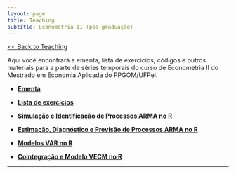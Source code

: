 ```yaml
---
layout: page
title: Teaching
subtitle: Econometria II (pós-graduação)
---
```


[<< Back to Teaching](/teaching)

Aqui você encontrará a ementa, lista de exercícios, códigos e outros materiais para a parte de séries temporais do curso de Econometria II do Mestrado em Economia Aplicada do PPGOM/UFPel.

- **[Ementa](/files/econometria2.pdf)**

- **[Lista de exercícios](/files/timeseries-lista.pdf)**

- **[Simulação e Identificação de Processos ARMA no R](/files/simulations-arma.md)**

- **[Estimação, Diagnóstico e Previsão de Processos ARMA no R](/files/estimations-arma.md)**

- **[Modelos VAR no R](/files/var.md)**

- **[Cointegração e Modelo VECM no R](/files/vecm.md)**

---